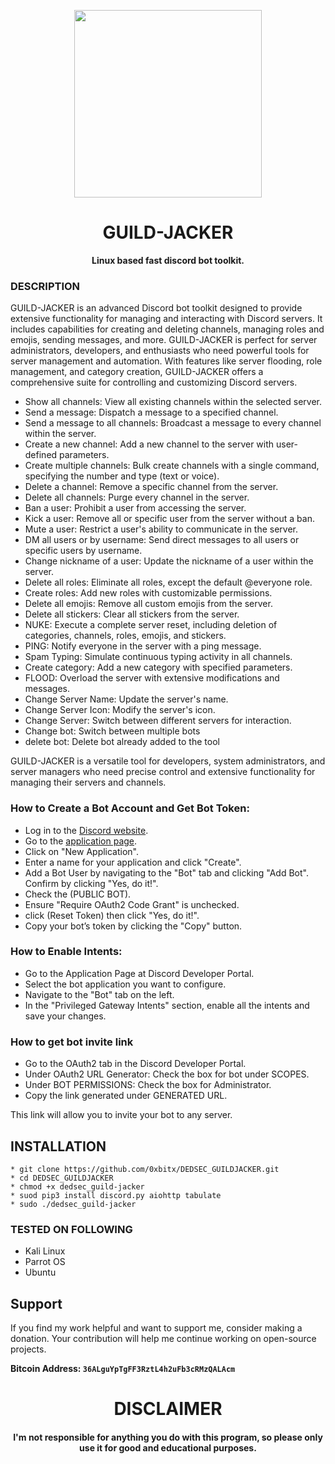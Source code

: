 
<p align="center">
<img src="https://media2.giphy.com/media/v1.Y2lkPTc5MGI3NjExaG03NXRiNXBidTRoeWlzN3oybWFvbjZrdWRieHQ0djE5ZnM1cTQ1MiZlcD12MV9pbnRlcm5hbF9naWZfYnlfaWQmY3Q9Zw/ZtQ1IFm1cmVucxP9d7/giphy.webp", width="300", height="300">
</p>

<h1 align="center"> GUILD-JACKER </h1>

<p align="center">
  <b>Linux based fast discord bot toolkit.</b>
</p>

### DESCRIPTION

GUILD-JACKER is an advanced Discord bot toolkit designed to provide extensive functionality for managing and interacting with Discord servers. It includes capabilities for creating and deleting channels, managing roles and emojis, sending messages, and more. GUILD-JACKER is perfect for server administrators, developers, and enthusiasts who need powerful tools for server management and automation. With features like server flooding, role management, and category creation, GUILD-JACKER offers a comprehensive suite for controlling and customizing Discord servers.

  * Show all channels: View all existing channels within the selected server.
  * Send a message: Dispatch a message to a specified channel.
  * Send a message to all channels: Broadcast a message to every channel within the server.
  * Create a new channel: Add a new channel to the server with user-defined parameters.
  * Create multiple channels: Bulk create channels with a single command, specifying the number and type (text or voice).
  * Delete a channel: Remove a specific channel from the server.
  * Delete all channels: Purge every channel in the server.
  * Ban a user: Prohibit a user from accessing the server.
  * Kick a user: Remove all or specific user from the server without a ban.
  * Mute a user: Restrict a user's ability to communicate in the server.
  * DM all users or by username: Send direct messages to all users or specific users by username.
  * Change nickname of a user: Update the nickname of a user within the server.
  * Delete all roles: Eliminate all roles, except the default @everyone role.
  * Create roles: Add new roles with customizable permissions.
  * Delete all emojis: Remove all custom emojis from the server.
  * Delete all stickers: Clear all stickers from the server.
  * NUKE: Execute a complete server reset, including deletion of categories, channels, roles, emojis, and stickers.
  * PING: Notify everyone in the server with a ping message.
  * Spam Typing: Simulate continuous typing activity in all channels.
  * Create category: Add a new category with specified parameters.
  * FLOOD: Overload the server with extensive modifications and messages.
  * Change Server Name: Update the server's name.
  * Change Server Icon: Modify the server's icon.
  * Change Server: Switch between different servers for interaction.
  * Change bot: Switch between multiple bots
  * delete bot: Delete bot already added to the tool

GUILD-JACKER is a versatile tool for developers, system administrators, and server managers who need precise control and extensive functionality for managing their servers and channels.

### How to Create a Bot Account and Get Bot Token:

  * Log in to the [Discord website](https://discord.com).
  * Go to the [application page](https://discord.com/developers/applications).
  * Click on "New Application".
  * Enter a name for your application and click "Create".
  * Add a Bot User by navigating to the "Bot" tab and clicking "Add Bot". Confirm by clicking "Yes, do it!".
  * Check the (PUBLIC BOT).
  * Ensure "Require OAuth2 Code Grant" is unchecked.
  * click (Reset Token) then click "Yes, do it!".
  * Copy your bot’s token by clicking the "Copy" button.

### How to Enable Intents:

  *   Go to the Application Page at Discord Developer Portal.
  *   Select the bot application you want to configure.
  *   Navigate to the "Bot" tab on the left.
  *   In the "Privileged Gateway Intents" section, enable all the intents and save your changes.

### How to get bot invite link

  * Go to the OAuth2 tab in the Discord Developer Portal.
  * Under OAuth2 URL Generator: Check the box for bot under SCOPES.
  * Under BOT PERMISSIONS: Check the box for Administrator.
  * Copy the link generated under GENERATED URL.

This link will allow you to invite your bot to any server.
    
## INSTALLATION 
    * git clone https://github.com/0xbitx/DEDSEC_GUILDJACKER.git
    * cd DEDSEC_GUILDJACKER
    * chmod +x dedsec_guild-jacker
    * suod pip3 install discord.py aiohttp tabulate
    * sudo ./dedsec_guild-jacker

### TESTED ON FOLLOWING
* Kali Linux 
* Parrot OS 
* Ubuntu

## Support

If you find my work helpful and want to support me, consider making a donation. Your contribution will help me continue working on open-source projects.

**Bitcoin Address: `36ALguYpTgFF3RztL4h2uFb3cRMzQALAcm`**

<h1 align="center"> DISCLAIMER </h1>

<h4 align="center">I'm not responsible for anything you do with this program, so please only use it for good and educational purposes. </h4>
